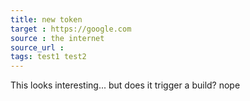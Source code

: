 ```yaml
---
title: new token
target : https://google.com
source : the internet
source_url : 
tags: test1 test2
---
```


This looks interesting... but does it trigger a build? nope